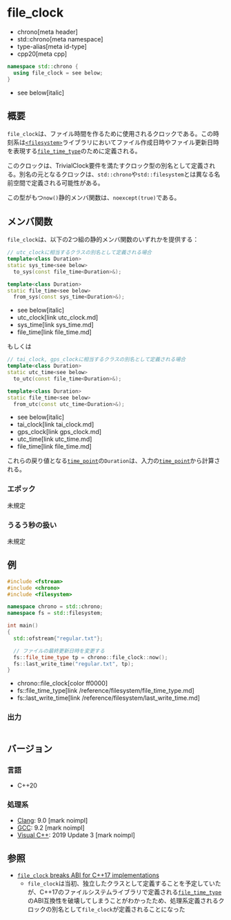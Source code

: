 # file_clock
* chrono[meta header]
* std::chrono[meta namespace]
* type-alias[meta id-type]
* cpp20[meta cpp]

```cpp
namespace std::chrono {
  using file_clock = see below;
}
```
* see below[italic]

## 概要
`file_clock`は、ファイル時間を作るために使用されるクロックである。この時刻系は[`<filesystem>`](/reference/filesystem.md)ライブラリにおいてファイル作成日時やファイル更新日時を表現する[`file_time_type`](/reference/filesystem/file_time_type.md)のために定義される。

このクロックは、TrivialClock要件を満たすクロック型の別名として定義される。別名の元となるクロックは、`std::chrono`や`std::filesystem`とは異なる名前空間で定義される可能性がある。

この型がもつ`now()`静的メンバ関数は、`noexcept(true)`である。


## メンバ関数
`file_clock`は、以下の2つ組の静的メンバ関数のいずれかを提供する：

```cpp
// utc_clockに相当するクラスの別名として定義される場合
template<class Duration>
static sys_time<see below>
  to_sys(const file_time<Duration>&);

template<class Duration>
static file_time<see below>
  from_sys(const sys_time<Duration>&);
```
* see below[italic]
* utc_clock[link utc_clock.md]
* sys_time[link sys_time.md]
* file_time[link file_time.md]

もしくは

```cpp
// tai_clock, gps_clockに相当するクラスの別名として定義される場合
template<class Duration>
static utc_time<see below>
  to_utc(const file_time<Duration>&);

template<class Duration>
static file_time<see below>
  from_utc(const utc_time<Duration>&);
```
* see below[italic]
* tai_clock[link tai_clock.md]
* gps_clock[link gps_clock.md]
* utc_time[link utc_time.md]
* file_time[link file_time.md]

これらの戻り値となる[`time_point`](time_point.md)の`Duration`は、入力の[`time_point`](time_point.md)から計算される。


### エポック
未規定


### うるう秒の扱い
未規定


## 例
```cpp example
#include <fstream>
#include <chrono>
#include <filesystem>

namespace chrono = std::chrono;
namespace fs = std::filesystem;

int main()
{
  std::ofstream{"regular.txt"};

  // ファイルの最終更新日時を変更する
  fs::file_time_type tp = chrono::file_clock::now();
  fs::last_write_time("regular.txt", tp);
}
```
* chrono::file_clock[color ff0000]
* fs::file_time_type[link /reference/filesystem/file_time_type.md]
* fs::last_write_time[link /reference/filesystem/last_write_time.md]

### 出力
```
```

## バージョン
### 言語
- C++20

### 処理系
- [Clang](/implementation.md#clang): 9.0 [mark noimpl]
- [GCC](/implementation.md#gcc): 9.2 [mark noimpl]
- [Visual C++](/implementation.md#visual_cpp): 2019 Update 3 [mark noimpl]


## 参照
- [`file_clock` breaks ABI for C++17 implementations](https://wg21.cmeerw.net/lwg/issue3145)
    - `file_clock`は当初、独立したクラスとして定義することを予定していたが、C++17のファイルシステムライブラリで定義される[`file_time_type`](/reference/filesystem/file_time_type.md)のABI互換性を破壊してしまうことがわかったため、処理系定義されるクロックの別名として`file_clock`が定義されることになった

